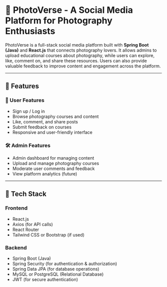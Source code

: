 # 📸 PhotoVerse - A Social Media Platform for Photography Enthusiasts

PhotoVerse is a full-stack social media platform built with **Spring Boot (Java)** and **React.js** that connects photography lovers. It allows admins to upload educational courses about photography, while users can explore, like, comment on, and share these resources. Users can also provide valuable feedback to improve content and engagement across the platform.

---

## 🌟 Features

### 👥 User Features
- Sign up / Log in
- Browse photography courses and content
- Like, comment, and share posts
- Submit feedback on courses
- Responsive and user-friendly interface

### 🛠️ Admin Features
- Admin dashboard for managing content
- Upload and manage photography courses
- Moderate user comments and feedback
- View platform analytics (future)

---

## 🔧 Tech Stack

### Frontend
- React.js
- Axios (for API calls)
- React Router
- Tailwind CSS or Bootstrap (if used)

### Backend
- Spring Boot (Java)
- Spring Security (for authentication & authorization)
- Spring Data JPA (for database operations)
- MySQL or PostgreSQL (Relational Database)
- JWT (for secure authentication)




